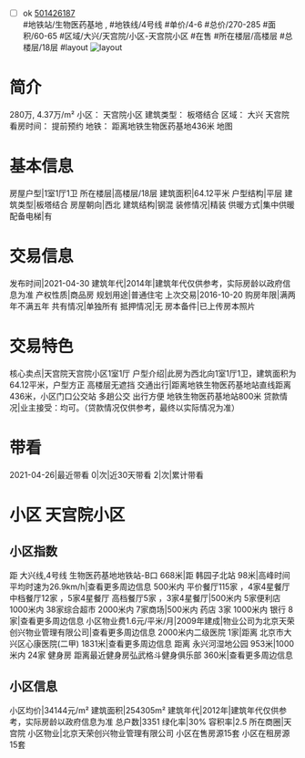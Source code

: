 - [ ] ok [501426187](https://bj.5i5j.com/ershoufang/501426187.html)  
 #地铁站/生物医药基地 ,  #地铁线/4号线
#单价/4-6 #总价/270-285 #面积/60-65   #区域/大兴/天宫院/小区-天宫院小区 #在售 #所在楼层/高楼层 #总楼层/18层 #layout 
![layout](http://image2a.5i5j.com/bdir/layout/568d3f1179ea49aea2fab25f2a724521.jpg_P5.jpg) 
# 简介 
 280万,  4.37万/m² 
小区： 天宫院小区
建筑类型： 板塔结合
区域： 大兴 天宫院
看房时间： 提前预约
地铁： 距离地铁生物医药基地436米 地图
# 基本信息 
 房屋户型|1室1厅1卫
所在楼层|高楼层/18层
建筑面积|64.12平米
户型结构|平层
建筑类型|板塔结合
房屋朝向|西北
建筑结构|钢混
装修情况|精装
供暖方式|集中供暖
配备电梯|有
# 交易信息 
 发布时间|2021-04-30
建筑年代|2014年|建筑年代仅供参考，实际房龄以政府信息为准
产权性质|商品房
规划用途|普通住宅
上次交易|2016-10-20
购房年限|满两年不满五年
共有情况|单独所有
抵押情况|无
房本备件|已上传房本照片
# 交易特色 
 核心卖点|天宫院天宫院小区1室1厅
户型介绍|此房为西北向1室1厅1卫，建筑面积为64.12平米，户型方正 高楼层无遮挡
交通出行|距离地铁生物医药基地站直线距离436米，小区门口公交站  多趟公交   出行方便  地铁生物医药基地站800米
贷款情况|业主接受：均可。（贷款情况仅供参考，最终以实际情况为准）
# 带看 
 2021-04-26|最近带看	 0|次|近30天带看	 2|次|累计带看
# 小区 天宫院小区
## 小区指数 
 距 大兴线,4号线 生物医药基地地铁站-B口 668米|距 韩园子北站 98米|高峰时间平均时速为26.9km/h|查看更多周边信息
500米内 平价餐厅115家 ，4家4星餐厅
中档餐厅12家 ，5家4星餐厅
高档餐厅5家 ，3家4星餐厅|500米内 5家便利店
1000米内 38家综合超市
2000米内 7家商场|500米内 药店 3家
1000米内 银行 8家|查看更多周边信息
小区物业费1.6元/平米/月|2009年建成|物业公司为北京天荣创兴物业管理有限公司|查看更多周边信息
2000米内二级医院 1家|距离 北京市大兴区心康医院(二甲)  1831米|查看更多周边信息
距离 永兴河湿地公园 953米|1000米内 24家 健身房
距离最近健身房弘武格斗健身俱乐部 360米|查看更多周边信息
## 小区信息 
 小区均价|34144元/m²
建筑面积|254305m²
建筑年代|2012年|建筑年代仅供参考，实际房龄以政府信息为准
总户数|3351
绿化率|30%
容积率|2.5
所在商圈|天宫院
小区物业|北京天荣创兴物业管理有限公司
小区在售房源15套
小区在租房源15套
